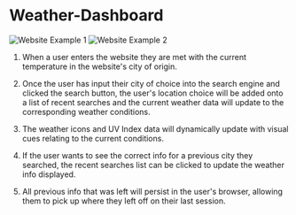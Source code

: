 # Weather-Dashboard
<img src=“./Assets/READMEpic1.png” alt="Website Example 1">
<img src=“./Assets/READMEpic2.png” alt="Website Example 2">


1. When a user enters the website they are met with the current temperature in the website's city of origin.

2. Once the user has input their city of choice into the search engine and clicked the search button, the user's location choice will be added onto a list of recent searches and the current weather data will update to the corresponding weather conditions.

3. The weather icons and UV Index data will dynamically update with visual cues relating to the current conditions.

4. If the user wants to see the correct info for a previous city they searched, the recent searches list can be clicked to update the weather info displayed.

5. All previous info that was left will persist in the user's browser, allowing them to pick up where they left off on their last session.
